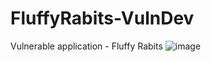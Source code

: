 # FluffyRabits-VulnDev
Vulnerable application - Fluffy Rabits
![image](https://user-images.githubusercontent.com/88342806/227327088-6b14d643-74de-46fc-be59-56a5c754f0ae.png)
